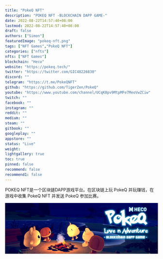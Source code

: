 ```yaml
---
title: "PokeQ NFT"
description: "POKEQ NFT -BLOCKCHAIN DAPP GAME-"
date: 2022-08-22T14:57:40+08:00
lastmod: 2022-08-22T14:57:40+08:00
draft: false
authors: ["Simon"]
featuredImage: "pokeq-nft.png"
tags: ["NFT Games","PokeQ NFT"]
categories: ["nfts"]
nfts: ["NFT Games"]
blockchain: "Heco"
website: "https://pokeq.tech/"
twitter: "https://twitter.com/GIC48226830"
discord: ""
telegram: "https://t.me/PokeQNFT"
github: "https://github.com/TigerZen/PokeQ"
youtube: "https://www.youtube.com/channel/UCqK0pv9MtpMFe7MeoVwZCiw"
twitch: ""
facebook: ""
instagram: ""
reddit: ""
medium: ""
steam: ""
gitbook: ""
googleplay: ""
appstore: ""
status: "Live"
weight: 
lightgallery: true
toc: true
pinned: false
recommend: false
recommend1: false
---
```

POKEQ NFT是一个区块链DAPP游戏平台。在区块链上玩 PokeQ 并玩赚钱，在游戏中收集 PokeQ NFT 并发送 PokeQ 参加比赛。

![配图](108036210360.jpg)